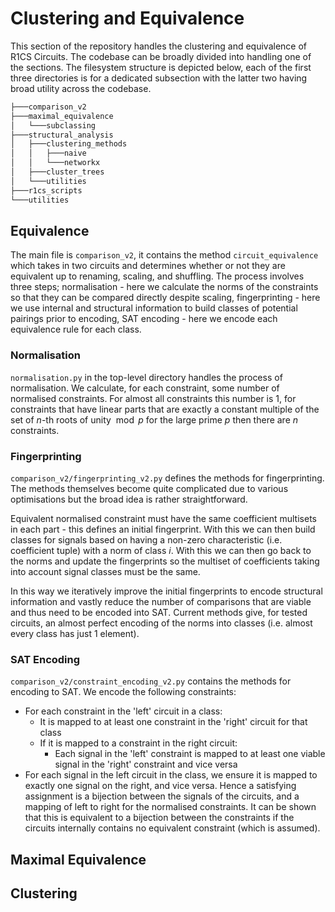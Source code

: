 # Clustering and Equivalence

This section of the repository handles the clustering and equivalence of R1CS Circuits. The codebase can be broadly divided into handling one of the sections. The filesystem structure is depicted below, each of the first three directories is for a dedicated subsection with the latter two having broad utility across the codebase. 
```bash      
├───comparison_v2
├───maximal_equivalence
│   └───subclassing
├───structural_analysis
│   ├───clustering_methods
│   │   ├───naive
│   │   └───networkx
│   ├───cluster_trees
│   └───utilities
├───r1cs_scripts
└───utilities
```

## Equivalence

The main file is `comparison_v2`, it contains the method `circuit_equivalence` which takes in two circuits and determines whether or not they are equivalent up to renaming, scaling, and shuffling. The process involves three steps; normalisation - here we calculate the norms of the constraints so that they can be compared directly despite scaling, fingerprinting - here we use internal and structural information to build classes of potential pairings prior to encoding, SAT encoding - here we encode each equivalence rule for each class.

### Normalisation

`normalisation.py` in the top-level directory handles the process of normalisation. We calculate, for each constraint, some number of normalised constraints. For almost all constraints this number is 1, for constraints that have linear parts that are exactly a constant multiple of the set of $n$-th roots of unity $\bmod p$ for the large prime $p$ then there are $n$ constraints. 

### Fingerprinting

`comparison_v2/fingerprinting_v2.py` defines the methods for fingerprinting. The methods themselves become quite complicated due to various optimisations but the broad idea is rather straightforward. 

Equivalent normalised constraint must have the same coefficient multisets in each part - this defines an initial fingerprint. With this we can then build classes for signals based on having a non-zero characteristic (i.e. coefficient tuple) with a norm of class $i$. With this we can then go back to the norms and update the fingerprints so the multiset of coefficients taking into account signal classes must be the same.

In this way we iteratively improve the initial fingerprints to encode structural information and vastly reduce the number of comparisons that are viable and thus need to be encoded into SAT. Current methods give, for tested circuits, an almost perfect encoding of the norms into classes (i.e. almost every class has just 1 element).

### SAT Encoding

`comparison_v2/constraint_encoding_v2.py` contains the methods for encoding to SAT. We encode the following constraints:
- For each constraint in the 'left' circuit in a class:
    - It is mapped to at least one constraint in the 'right' circuit for that class
    - If it is mapped to a constraint in the right circuit:
        - Each signal in the 'left' constraint is mapped to at least one viable signal in the 'right' constraint and vice versa
- For each signal in the left circuit in the class, we ensure it is mapped to exactly one signal on the right, and vice versa.
Hence a satisfying assignment is a bijection between the signals of the circuits, and a mapping of left to right for the normalised constraints. It can be shown that this is equivalent to a bijection between the constraints if the circuits internally contains no equivalent constraint (which is assumed).

## Maximal Equivalence

## Clustering
